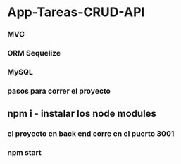 ﻿# App-Tareas-CRUD-API
### MVC
### ORM Sequelize
### MySQL
### pasos para correr el proyecto
## npm i - instalar los node modules
### el proyecto en back end corre en el puerto 3001
### npm start

